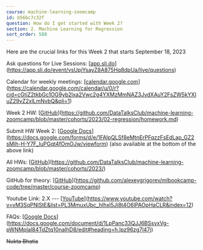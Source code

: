 ```yaml
---
course: machine-learning-zoomcamp
id: b56bc7c32f
question: How do I get started with Week 2?
section: 2. Machine Learning for Regression
sort_order: 580
---
```


Here are the crucial links for this Week 2 that starts September 18, 2023

Ask questions for Live Sessions: [[app.sli.do](https://app.sli.do/event/vsUpjYsayZ8A875Hq8dpUa/live/questions)](https://app.sli.do/event/vsUpjYsayZ8A875Hq8dpUa/live/questions)

Calendar for weekly meetings: [[calendar.google.com](https://calendar.google.com/calendar/u/0/r?cid=cGtjZ2tkbGc1OG9yb2lxa2Vwc2g4YXMzMmNAZ3JvdXAuY2FsZW5kYXIuZ29vZ2xlLmNvbQ&pli=1)](https://calendar.google.com/calendar/u/0/r?cid=cGtjZ2tkbGc1OG9yb2lxa2Vwc2g4YXMzMmNAZ3JvdXAuY2FsZW5kYXIuZ29vZ2xlLmNvbQ&pli=1)

Week 2 HW: [[GitHub](https://github.com/DataTalksClub/machine-learning-zoomcamp/blob/master/cohorts/2023/02-regression/homework.md)](https://github.com/DataTalksClub/machine-learning-zoomcamp/blob/master/cohorts/2023/02-regression/homework.md)

Submit HW Week 2: [[Google Docs](https://docs.google.com/forms/d/e/1FAIpQLSf8eMtnErPFqzzFsEdLap_GZ2sMih-H-Y7F_IuPGqt4fOmOJw/viewform)](https://docs.google.com/forms/d/e/1FAIpQLSf8eMtnErPFqzzFsEdLap_GZ2sMih-H-Y7F_IuPGqt4fOmOJw/viewform) (also available at the bottom of the above link)

All HWs: [[GitHub](https://github.com/DataTalksClub/machine-learning-zoomcamp/blob/master/cohorts/2023/)](https://github.com/DataTalksClub/machine-learning-zoomcamp/blob/master/cohorts/2023/)

GitHub for theory: [[GitHub](https://github.com/alexeygrigorev/mlbookcamp-code/tree/master/course-zoomcamp)](https://github.com/alexeygrigorev/mlbookcamp-code/tree/master/course-zoomcamp)

Youtube Link: 2.X --- [[YouTube](https://www.youtube.com/watch?v=vM3SqPNlStE&list=PL3MmuxUbc_hIhxl5Ji8t4O6lPAOpHaCLR&index=12)](https://www.youtube.com/watch?v=vM3SqPNlStE&list=PL3MmuxUbc_hIhxl5Ji8t4O6lPAOpHaCLR&index=12)

FAQs: [[Google Docs](https://docs.google.com/document/d/1LpPanc33QJJ6BSsyxVg-pWNMplal84TdZtq10naIhD8/edit#heading=h.lpz96zg7l47j)](https://docs.google.com/document/d/1LpPanc33QJJ6BSsyxVg-pWNMplal84TdZtq10naIhD8/edit#heading=h.lpz96zg7l47j)

~~Nukta Bhatia~~

